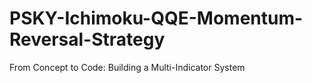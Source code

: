 # PSKY-Ichimoku-QQE-Momentum-Reversal-Strategy
From Concept to Code: Building a Multi-Indicator System
